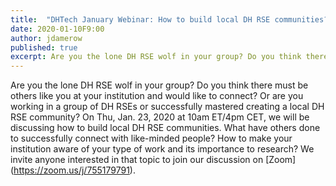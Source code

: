 ```yaml
---
title:  "DHTech January Webinar: How to build local DH RSE communities?"
date: 2020-01-10F9:00
author: jdamerow
published: true
excerpt: Are you the lone DH RSE wolf in your group? Do you think there must be others like you at your institution and would like to connect? Or are you working in a group of DH RSEs or successfully mastered creating a local DH RSE community?
---
```


Are you the lone DH RSE wolf in your group? Do you think there must be others like you at your institution and would like to connect? Or are you working in a group of DH RSEs or successfully mastered creating a local DH RSE community? On Thu, Jan. 23, 2020 at 10am ET/4pm CET, we will be discussing how to build local DH RSE communities. What have others done to successfully connect with like-minded people? How to make your institution aware of your type of work and its importance to research? We invite anyone interested in that topic to join our discussion on [Zoom] (https://zoom.us/j/755179791).